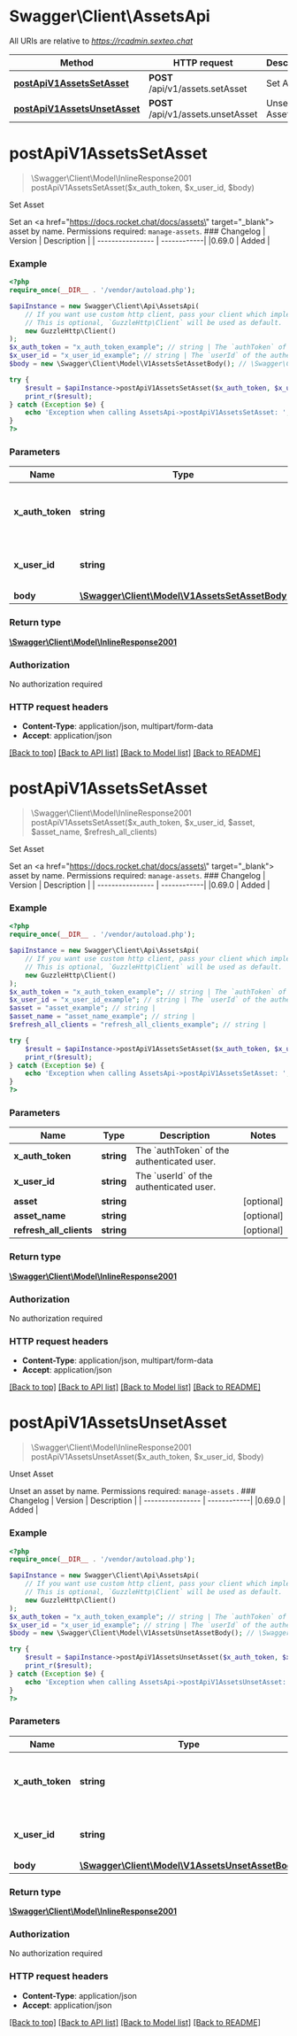 # Swagger\Client\AssetsApi

All URIs are relative to *https://rcadmin.sexteo.chat*

Method | HTTP request | Description
------------- | ------------- | -------------
[**postApiV1AssetsSetAsset**](AssetsApi.md#postapiv1assetssetasset) | **POST** /api/v1/assets.setAsset | Set Asset
[**postApiV1AssetsUnsetAsset**](AssetsApi.md#postapiv1assetsunsetasset) | **POST** /api/v1/assets.unsetAsset | Unset Asset

# **postApiV1AssetsSetAsset**
> \Swagger\Client\Model\InlineResponse2001 postApiV1AssetsSetAsset($x_auth_token, $x_user_id, $body)

Set Asset

Set an <a href=\"https://docs.rocket.chat/docs/assets\" target=\"_blank\"> asset</a> by name. Permissions required: `manage-assets`.   ### Changelog | Version      | Description |  | ---------------- | ------------| |0.69.0           | Added       |

### Example
```php
<?php
require_once(__DIR__ . '/vendor/autoload.php');

$apiInstance = new Swagger\Client\Api\AssetsApi(
    // If you want use custom http client, pass your client which implements `GuzzleHttp\ClientInterface`.
    // This is optional, `GuzzleHttp\Client` will be used as default.
    new GuzzleHttp\Client()
);
$x_auth_token = "x_auth_token_example"; // string | The `authToken` of the authenticated user.
$x_user_id = "x_user_id_example"; // string | The `userId` of the authenticated user.
$body = new \Swagger\Client\Model\V1AssetsSetAssetBody(); // \Swagger\Client\Model\V1AssetsSetAssetBody | 

try {
    $result = $apiInstance->postApiV1AssetsSetAsset($x_auth_token, $x_user_id, $body);
    print_r($result);
} catch (Exception $e) {
    echo 'Exception when calling AssetsApi->postApiV1AssetsSetAsset: ', $e->getMessage(), PHP_EOL;
}
?>
```

### Parameters

Name | Type | Description  | Notes
------------- | ------------- | ------------- | -------------
 **x_auth_token** | **string**| The &#x60;authToken&#x60; of the authenticated user. |
 **x_user_id** | **string**| The &#x60;userId&#x60; of the authenticated user. |
 **body** | [**\Swagger\Client\Model\V1AssetsSetAssetBody**](../Model/V1AssetsSetAssetBody.md)|  | [optional]

### Return type

[**\Swagger\Client\Model\InlineResponse2001**](../Model/InlineResponse2001.md)

### Authorization

No authorization required

### HTTP request headers

 - **Content-Type**: application/json, multipart/form-data
 - **Accept**: application/json

[[Back to top]](#) [[Back to API list]](../../README.md#documentation-for-api-endpoints) [[Back to Model list]](../../README.md#documentation-for-models) [[Back to README]](../../README.md)

# **postApiV1AssetsSetAsset**
> \Swagger\Client\Model\InlineResponse2001 postApiV1AssetsSetAsset($x_auth_token, $x_user_id, $asset, $asset_name, $refresh_all_clients)

Set Asset

Set an <a href=\"https://docs.rocket.chat/docs/assets\" target=\"_blank\"> asset</a> by name. Permissions required: `manage-assets`.   ### Changelog | Version      | Description |  | ---------------- | ------------| |0.69.0           | Added       |

### Example
```php
<?php
require_once(__DIR__ . '/vendor/autoload.php');

$apiInstance = new Swagger\Client\Api\AssetsApi(
    // If you want use custom http client, pass your client which implements `GuzzleHttp\ClientInterface`.
    // This is optional, `GuzzleHttp\Client` will be used as default.
    new GuzzleHttp\Client()
);
$x_auth_token = "x_auth_token_example"; // string | The `authToken` of the authenticated user.
$x_user_id = "x_user_id_example"; // string | The `userId` of the authenticated user.
$asset = "asset_example"; // string | 
$asset_name = "asset_name_example"; // string | 
$refresh_all_clients = "refresh_all_clients_example"; // string | 

try {
    $result = $apiInstance->postApiV1AssetsSetAsset($x_auth_token, $x_user_id, $asset, $asset_name, $refresh_all_clients);
    print_r($result);
} catch (Exception $e) {
    echo 'Exception when calling AssetsApi->postApiV1AssetsSetAsset: ', $e->getMessage(), PHP_EOL;
}
?>
```

### Parameters

Name | Type | Description  | Notes
------------- | ------------- | ------------- | -------------
 **x_auth_token** | **string**| The &#x60;authToken&#x60; of the authenticated user. |
 **x_user_id** | **string**| The &#x60;userId&#x60; of the authenticated user. |
 **asset** | **string**|  | [optional]
 **asset_name** | **string**|  | [optional]
 **refresh_all_clients** | **string**|  | [optional]

### Return type

[**\Swagger\Client\Model\InlineResponse2001**](../Model/InlineResponse2001.md)

### Authorization

No authorization required

### HTTP request headers

 - **Content-Type**: application/json, multipart/form-data
 - **Accept**: application/json

[[Back to top]](#) [[Back to API list]](../../README.md#documentation-for-api-endpoints) [[Back to Model list]](../../README.md#documentation-for-models) [[Back to README]](../../README.md)

# **postApiV1AssetsUnsetAsset**
> \Swagger\Client\Model\InlineResponse2001 postApiV1AssetsUnsetAsset($x_auth_token, $x_user_id, $body)

Unset Asset

Unset an asset by name. Permissions required: `manage-assets` .  ### Changelog | Version      | Description |  | ---------------- | ------------| |0.69.0           | Added       |

### Example
```php
<?php
require_once(__DIR__ . '/vendor/autoload.php');

$apiInstance = new Swagger\Client\Api\AssetsApi(
    // If you want use custom http client, pass your client which implements `GuzzleHttp\ClientInterface`.
    // This is optional, `GuzzleHttp\Client` will be used as default.
    new GuzzleHttp\Client()
);
$x_auth_token = "x_auth_token_example"; // string | The `authToken` of the authenticated user.
$x_user_id = "x_user_id_example"; // string | The `userId` of the authenticated user.
$body = new \Swagger\Client\Model\V1AssetsUnsetAssetBody(); // \Swagger\Client\Model\V1AssetsUnsetAssetBody | 

try {
    $result = $apiInstance->postApiV1AssetsUnsetAsset($x_auth_token, $x_user_id, $body);
    print_r($result);
} catch (Exception $e) {
    echo 'Exception when calling AssetsApi->postApiV1AssetsUnsetAsset: ', $e->getMessage(), PHP_EOL;
}
?>
```

### Parameters

Name | Type | Description  | Notes
------------- | ------------- | ------------- | -------------
 **x_auth_token** | **string**| The &#x60;authToken&#x60; of the authenticated user. |
 **x_user_id** | **string**| The &#x60;userId&#x60; of the authenticated user. |
 **body** | [**\Swagger\Client\Model\V1AssetsUnsetAssetBody**](../Model/V1AssetsUnsetAssetBody.md)|  | [optional]

### Return type

[**\Swagger\Client\Model\InlineResponse2001**](../Model/InlineResponse2001.md)

### Authorization

No authorization required

### HTTP request headers

 - **Content-Type**: application/json
 - **Accept**: application/json

[[Back to top]](#) [[Back to API list]](../../README.md#documentation-for-api-endpoints) [[Back to Model list]](../../README.md#documentation-for-models) [[Back to README]](../../README.md)


